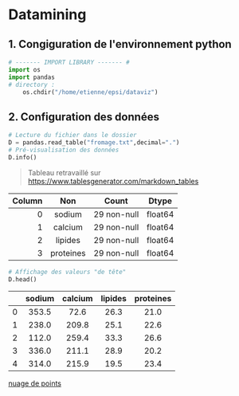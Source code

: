# Datamining

## 1. Congiguration de l'environnement python
```python
# ------- IMPORT LIBRARY ------- #
import os
import pandas
# directory :
    os.chdir("/home/etienne/epsi/dataviz")
```

## 2. Configuration des données

```python
# Lecture du fichier dans le dossier
D = pandas.read_table("fromage.txt",decimal=".")
# Pré-visualisation des données
D.info()
```

> Tableau retravaillé sur https://www.tablesgenerator.com/markdown_tables

| Column |    Non    |    Count    |  Dtype  |
|-------:|:---------:|:-----------:|:-------:|
|      0 |   sodium  | 29 non-null | float64 |
|      1 |  calcium  | 29 non-null | float64 |
|      2 |  lipides  | 29 non-null | float64 |
|      3 | proteines | 29 non-null | float64 |

```python
# Affichage des valeurs "de tête"
D.head()
```
|   | sodium | calcium | lipides | proteines |
|--:|:------:|:-------:|:-------:|:---------:|
| 0 |  353.5 |   72.6  |   26.3  |    21.0   |
| 1 |  238.0 |  209.8  |   25.1  |    22.6   |
| 2 |  112.0 |  259.4  |   33.3  |    26.6   |
| 3 |  336.0 |  211.1  |   28.9  |    20.2   |
| 4 |  314.0 |  215.9  |   19.5  |    23.4   |

[nuage de points](https://github.com/EPradillon/Dataviz/blob/main/lipid%26prot-nuage-de-points.png)

